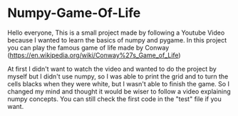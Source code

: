# Numpy-Game-Of-Life
Hello everyone,
This is a small project made by following a Youtube Video because I wanted to learn the basics of numpy and pygame.
In this project you can play the famous game of life made by Conway (https://en.wikipedia.org/wiki/Conway%27s_Game_of_Life)

At first I didn't want to watch the video and wanted to do the project by myself but I didn't use numpy, so I was able to print the grid and to turn the cells blacks when they were white, but I wasn't able to finish the game. So I changed my mind and thought it would be wiser to follow a video explaining numpy concepts. 
You can still check the first code in the "test" file if you want.
